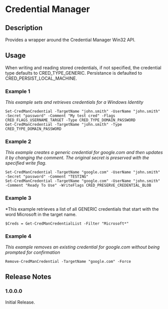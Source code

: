 # Credential Manager

## Description

Provides a wrapper around the Credential Manager Win32 API.

## Usage

When writing and reading stored credentials, if not specified, the credential type defaults to CRED_TYPE_GENERIC. Persistance is defaulted to CRED_PERSIST_LOCAL_MACHINE.

### Example 1

*This example sets and retrieves credentials for a Windows Identity*
    
    Set-CredManCredential -TargetName "john.smith" -UserName "john.smith" -Secret "password" -Comment "My test cred" -Flags CRED_FLAGS_USERNAME_TARGET -Type CRED_TYPE_DOMAIN_PASSWORD
    Get-CredManCredential -TargetName "john.smith" -Type CRED_TYPE_DOMAIN_PASSWORD

### Example 2

*This example creates a generic credential for google.com and then updates it by changing the comment. The original secret is preserved with the specified write flag.*
	
	Set-CredManCredential -TargetName "google.com" -UserName "john.smith" -Secret "password" -Comment "TESTING"
	Set-CredManCredential -TargetName "google.com" -UserName "john.smith" -Comment "Ready To Use" -WriteFlags CRED_PRESERVE_CREDENTIAL_BLOB

### Example 3

*This example retrieves a list of all GENERIC credentials that start with the word Microsoft in the target name.
   
    $Creds = Get-CredManCredentialList -Filter "Microsoft*"

### Example 4

*This example removes an existing credential for google.com without being prompted for confirmation*
    
    Remove-CredManCredential -TargetName "google.com" -Force

## Release Notes

### 1.0.0.0
Initial Release.
